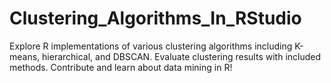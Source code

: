 # Clustering_Algorithms_In_RStudio
Explore R implementations of various clustering algorithms including K-means, hierarchical, and DBSCAN. Evaluate clustering results with included methods. Contribute and learn about data mining in R!
